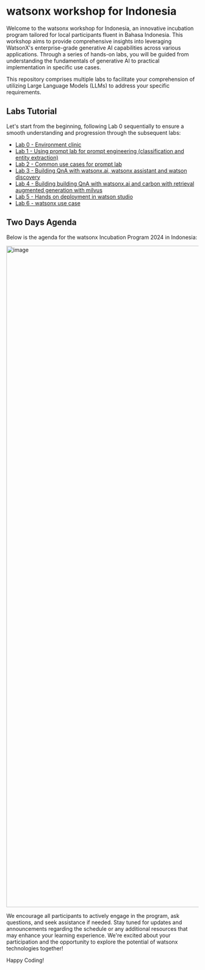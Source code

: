 # watsonx workshop for Indonesia
Welcome to the watsonx workshop for Indonesia, an innovative incubation program tailored for local participants fluent in Bahasa Indonesia. This workshop aims to provide comprehensive insights into leveraging WatsonX's enterprise-grade generative AI capabilities across various applications. Through a series of hands-on labs, you will be guided from understanding the fundamentals of generative AI to practical implementation in specific use cases.

This repository comprises multiple labs to facilitate your comprehension of utilizing Large Language Models (LLMs) to address your specific requirements.

## Labs Tutorial
Let's start from the beginning, following Lab 0 sequentially to ensure a smooth understanding and progression through the subsequent labs:

- [Lab 0 - Environment clinic](https://github.com/Client-Engineering-Indonesia/watsonx-incubation-2024/tree/main/Lab%200%20-%20Environment%20clinic)
- [Lab 1 - Using prompt lab for prompt engineering​ (classification and entity extraction)](https://github.com/Client-Engineering-Indonesia/watsonx-incubation-2024/tree/main/Lab%201%20-%20Using%20prompt%20lab%20for%20prompt%20engineering%E2%80%8B%20(classification%20and%20entity%20extraction))
- [Lab 2 - Common use cases for prompt lab​](https://github.com/Client-Engineering-Indonesia/watsonx-incubation-2024/tree/main/Lab%202%20-%20Common%20use%20cases%20for%20prompt%20Lab%E2%80%8B)
- [Lab 3 - Building QnA with watsonx.ai, watsonx assistant and watson discovery](https://github.com/Client-Engineering-Indonesia/watsonx-incubation-2024/tree/main/Lab%203%20-%20Building%20QnA%20with%20watsonx.ai%2C%20watsonx%20assistant%20and%20watson%20discovery)
- [Lab 4 - Building building QnA with watsonx.ai and carbon with retrieval augmented generation with milvus](https://github.com/Client-Engineering-Indonesia/watsonx-incubation-2024/tree/main/Lab%204%20-%20Building%20building%20QnA%20with%20watsonx.ai%20and%20carbon%20with%20retrieval%20augmented%20generation%20with%20milvus)
- [Lab 5 - Hands on deployment in watson studio](https://github.com/Client-Engineering-Indonesia/watsonx-incubation-2024/tree/main/Lab%205%20-%20Hands%20on%20deployment%20in%20watson%20studio)
- [Lab 6 - watsonx use case](https://github.com/Client-Engineering-Indonesia/watsonx-incubation-2024/tree/main/Lab%206%20-%20watsonx%20use%20case)

## Two Days Agenda
Below is the agenda for the watsonx Incubation Program 2024 in Indonesia:


<img width="1728" alt="image" src="https://github.com/Client-Engineering-Indonesia/watsonx-incubation-2024/assets/20800128/3416bc2b-5cf5-4321-8cdf-a5171ac70a6b">


We encourage all participants to actively engage in the program, ask questions, and seek assistance if needed. Stay tuned for updates and announcements regarding the schedule or any additional resources that may enhance your learning experience. We're excited about your participation and the opportunity to explore the potential of watsonx technologies together!

Happy Coding!
